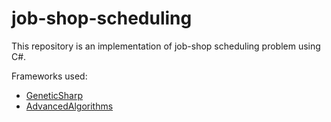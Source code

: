 # job-shop-scheduling
This repository is an implementation of job-shop scheduling problem using C#.

Frameworks used:
- [GeneticSharp](https://github.com/giacomelli/GeneticSharp)
- [AdvancedAlgorithms](https://github.com/justcoding121/Advanced-Algorithms)
